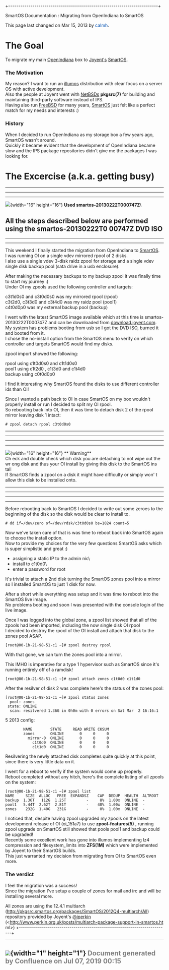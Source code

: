 +--------------------------------------------------------------------------+
<div class="pageheader">

<span class="pagetitle"> SmartOS Documentation : Migrating from
OpenIndiana to SmartOS </span>

</div>

<div class="pagesubheading">

This page last changed on Mar 15, 2013 by
<font color="#0050B2">calmh</font>.

</div>

The Goal
============

To migrate my main [OpenIndiana](http://openindiana.org) box to
[Joyent's](http://joyent.com) [SmartOS](http://smartos.org).

### The Motivation

My reason? I want to run an ﻿[illumos](http://illumos.org) distribution
with clear focus on a server OS with active development.\
Also the people at Joyent went with ﻿[NetBSDs](http://netbsd.org)
**pkgsrc(7)** for building and maintaining third-party software instead
of IPS.\
Having also run ﻿[FreeBSD](http://freebsd.org) for many years,
﻿[SmartOS](http://smartos.org) just felt like a perfect match for my
needs and interests :)

### History

When I decided to run OpenIndiana as my storage box a few years ago,
SmartOS wasn't around.\
Quickly it became evident that the development of OpenIndiana became
slow and the IPS package repositories didn't give me the packages I was
looking for.

The Excercise (a.k.a. getting busy)
=======================================

<div class="panelMacro">

  ---------------------------------------------------------------------
------------------------------------------------------------------------
----------------
  ![](images/icons/emoticons/information.gif){width="16" height="16"}
**Used smartos-20130222T000747Z**\

All the steps described below are performed using the smartos-20130222T0
00747Z DVD ISO
  ---------------------------------------------------------------------
------------------------------------------------------------------------
----------------

</div>

This weekend I finally started the migration from OpenIndiana to
[SmartOS](http://smartos.org).\
I was running OI on a single vdev mirrored rpool of 2 disks.\
I also use a single vdev 3-disk raidz zpool for storage and a single
vdev single disk backup pool (sata drive in a usb enclosure).

After making the necessary backups to my backup zpool it was finally
time to start my journey :)\
Under OI my zpools used the following controller and targets:

c3t1d0s0 and c3t0d0s0 was my mirrored rpool (rpool)\
c3t2d0, c3t3d0 and c3t4d0 was my raidz pool (pool1)\
c4t0d0p0 was my external backup pool (backup)

I went with the latest SmartOS image available which at this time is
smartos-20130222T000747Z and can be downloaded from
﻿[download.joyent.com](http://download.joyent.com/pub/iso/).\
My system has problems booting from usb so I got the DVD ISO, burned it
and booted from it.\
I chose the no-install option from the SmartOS menu to verify on which
controller and targets SmartOS would find my disks.

zpool import showed the following:

rpool using c1t0d0s0 and c1t1d0s0\
pool1 using c1t2d0 , c1t3d0 and c1t4d0\
backup using c0t0d0p0

I find it interesting why SmartOS found the disks to use different
controller ids than OI!

Since I wanted a path back to OI in case SmartOS on my box wouldn't
properly install or run I decided to split my OI rpool.\
So rebooting back into OI, then it was time to detach disk 2 of the
rpool mirror leaving disk 1 intact:

<div class="preformatted panel" style="border-width: 1px;">

<div class="preformattedContent panelContent">

    # zpool detach rpool c3t0d0s0

</div>

</div>

<div class="panelMacro">

  ------------------------------------------------------------------- --
------------------------------------------------------------------------
------------------------------------------------------------------------
-------
  ![](images/icons/emoticons/forbidden.gif){width="16" height="16"}   **
Warning**\
                                                                      Ch
eck and double check which disk you are detaching to not wipe out the wr
ong disk and thus your OI install by giving this disk to the SmartOS ins
tall\
                                                                      If
 SmartOS finds a zpool on a disk it might have difficulty or simply won'
t allow this disk to be installed onto.
  ------------------------------------------------------------------- --
------------------------------------------------------------------------
------------------------------------------------------------------------
-------

</div>

Before rebooting back to SmartOS I decided to write out some zeroes to
the beginning of the disk so the disk would be clear to install to.

<div class="preformatted panel" style="border-width: 1px;">

<div class="preformattedContent panelContent">

    # dd if=/dev/zero of=/dev/rdsk/c3t0d0s0 bs=1024 count=5

</div>

</div>

Now we've taken care of that is was time to reboot back into SmartOS
again to choose the install option.\
Now to provide my choices for the very few questions SmartOS asks which
is super simplistic and great :)

- assigning a static IP to the admin nic\
- install to c1t0d0\
- enter a password for root

It's trivial to attach a 2nd disk turning the SmartOS zones pool into a
mirror so I installed SmartOS to just 1 disk for now.

After a short while everything was setup and it was time to reboot into
the SmartOS live image.\
No problems booting and soon I was presented with the console login of
the live image.

Once I was logged into the global zone, a zpool list showed that all of
the zpools had been imported, including the now single disk OI rpool\
I decided to destroy the rpool of the OI install and attach that disk to
the zones pool ASAP.

<div class="preformatted panel" style="border-width: 1px;">

<div class="preformattedContent panelContent">

    [root@00-1b-21-98-51-c1 ~]# zpool destroy rpool

</div>

</div>

With that gone, we can turn the zones pool into a mirror.

This IMHO is imperative for a type 1 hypervisor such as SmartOS since
it's running entirely off of a ramdisk!

<div class="preformatted panel" style="border-width: 1px;">

<div class="preformattedContent panelContent">

    [root@00-1b-21-98-51-c1 ~]# zpool attach zones c1t0d0 c1t1d0

</div>

</div>

After the resilver of disk 2 was complete here's the status of the zones
pool:

<div class="preformatted panel" style="border-width: 1px;">

<div class="preformattedContent panelContent">

    [root@00-1b-21-98-51-c1 ~]# zpool status zones
      pool: zones
     state: ONLINE
      scan: resilvered 1.36G in 0h0m with 0 errors on Sat Mar  2 16:16:1
5 2013
    config:

            NAME        STATE     READ WRITE CKSUM
            zones       ONLINE       0     0     0
              mirror-0  ONLINE       0     0     0
                c1t0d0  ONLINE       0     0     0
                c1t1d0  ONLINE       0     0     0

</div>

</div>

Resilvering the newly attached disk completes quite quickly at this
point, since there is very little data on it.

I went for a reboot to verify if the system would come up properly.\
Reboot completed without any hitch, here's the complete listing of all
zpools on the system:

<div class="preformatted panel" style="border-width: 1px;">

<div class="preformattedContent panelContent">

    [root@00-1b-21-98-51-c1 ~]# zpool list
    NAME     SIZE  ALLOC   FREE  EXPANDSZ    CAP  DEDUP  HEALTH  ALTROOT
    backup  1.36T   112G  1.25T         -     8%  1.00x  ONLINE  -
    pool1   5.44T  2.62T  2.81T         -    48%  1.00x  ONLINE  -
    zones    232G  1.40G   231G         -     0%  1.00x  ONLINE  -

</div>

</div>

I noticed that, despite having zpool upgraded my zpools on the latest
development release of OI (oi\_151a7) to use **zpool-features(5)** ,
running zpool upgrade on SmartOS still showed that pools pool1 and
backup could be upgraded!\
Recently some excellent work has gone into illumos implementing lz4
compression and filesystem\_limits into **ZFS(1M)** which were
implemented by Joyent to their SmartOS builds.\
This just warranted my decision from migrating from OI to SmartOS even
more.

### The verdict

I feel the migration was a success!\
Since the migration I've setup a couple of zones for mail and irc and
will be installing several more.

All zones are using the 12.4.1 multiarch
(<http://pkgsrc.smartos.org/packages/SmartOS/2012Q4-multiarch/All>)
repository provided by Joyent's ﻿[@jperkin](http://twitter.com/jperkin)
(<http://www.perkin.org.uk/posts/multiarch-package-support-in-smartos.ht
ml>)
+--------------------------------------------------------------------------+

  ----------------------------------------------------------------------------------
  ![](images/border/spacer.gif){width="1" height="1"}
  <font color="grey">Document generated by Confluence on Jul 07, 2019 00:15</font>
  ----------------------------------------------------------------------------------


